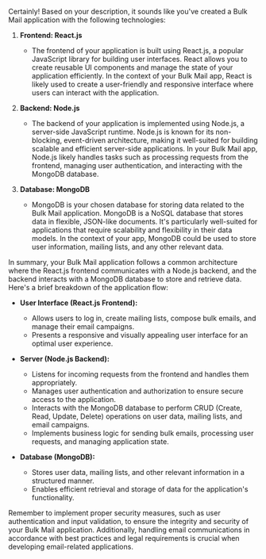 Certainly! Based on your description, it sounds like you've created a Bulk Mail application with the following technologies:

1. **Frontend: React.js**
   - The frontend of your application is built using React.js, a popular JavaScript library for building user interfaces. React allows you to create reusable UI components and manage the state of your application efficiently. In the context of your Bulk Mail app, React is likely used to create a user-friendly and responsive interface where users can interact with the application.

2. **Backend: Node.js**
   - The backend of your application is implemented using Node.js, a server-side JavaScript runtime. Node.js is known for its non-blocking, event-driven architecture, making it well-suited for building scalable and efficient server-side applications. In your Bulk Mail app, Node.js likely handles tasks such as processing requests from the frontend, managing user authentication, and interacting with the MongoDB database.

3. **Database: MongoDB**
   - MongoDB is your chosen database for storing data related to the Bulk Mail application. MongoDB is a NoSQL database that stores data in flexible, JSON-like documents. It's particularly well-suited for applications that require scalability and flexibility in their data models. In the context of your app, MongoDB could be used to store user information, mailing lists, and any other relevant data.

In summary, your Bulk Mail application follows a common architecture where the React.js frontend communicates with a Node.js backend, and the backend interacts with a MongoDB database to store and retrieve data. Here's a brief breakdown of the application flow:

- **User Interface (React.js Frontend):**
  - Allows users to log in, create mailing lists, compose bulk emails, and manage their email campaigns.
  - Presents a responsive and visually appealing user interface for an optimal user experience.

- **Server (Node.js Backend):**
  - Listens for incoming requests from the frontend and handles them appropriately.
  - Manages user authentication and authorization to ensure secure access to the application.
  - Interacts with the MongoDB database to perform CRUD (Create, Read, Update, Delete) operations on user data, mailing lists, and email campaigns.
  - Implements business logic for sending bulk emails, processing user requests, and managing application state.

- **Database (MongoDB):**
  - Stores user data, mailing lists, and other relevant information in a structured manner.
  - Enables efficient retrieval and storage of data for the application's functionality.

Remember to implement proper security measures, such as user authentication and input validation, to ensure the integrity and security of your Bulk Mail application. Additionally, handling email communications in accordance with best practices and legal requirements is crucial when developing email-related applications.
